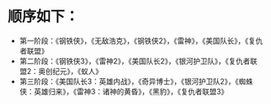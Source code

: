 # 顺序如下：
* 第一阶段：《钢铁侠》，《无敌浩克》，《钢铁侠2》，《雷神》，《美国队长》，《复仇者联盟》
* 第二阶段：《钢铁侠3》，《雷神2》，《美国队长2》，《银河护卫队》，《复仇者联盟2：奥创纪元》，《蚁人》
* 第三阶段：《美国队长3：英雄内战》，《奇异博士》，《银河护卫队2》，《蜘蛛侠：英雄归来》，《雷神3：诸神的黄昏》，《黑豹》，《复仇者联盟3》 

